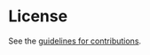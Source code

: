 # License

See the
[guidelines for contributions](https://github.com/cabo/yang-metadata/blob/main/CONTRIBUTING.md).
